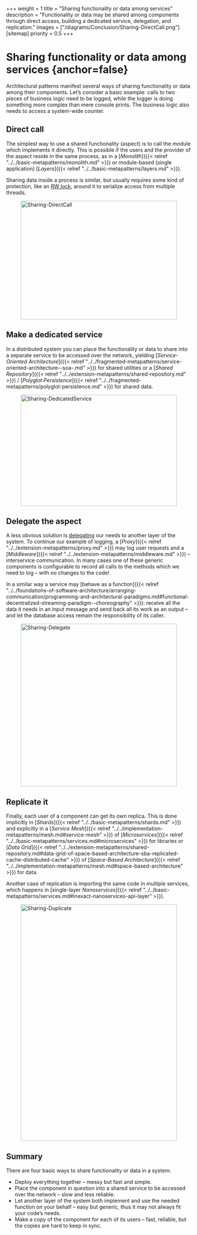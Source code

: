+++
weight = 1
title = "Sharing functionality or data among services"
description = "Functionality or data may be shared among components through direct access, building a dedicated service, delegation, and replication."
images = ["/diagrams/Conclusion/Sharing-DirectCall.png"]
[sitemap]
  priority = 0.5
+++

# Sharing functionality or data among services {anchor=false}

Architectural patterns manifest several ways of sharing functionality or data among their components\. Let’s consider a basic example: calls to two pieces of business logic need to be logged, while the logger is doing something more complex than mere console prints\. The business logic also needs to access a system\-wide counter\.

## Direct call

The simplest way to use a shared functionality \(aspect\) is to call the module which implements it directly\. This is possible if the users and the provider of the aspect reside in the same process, as in a [*Monolith*]({{< relref "../../basic-metapatterns/monolith.md" >}}) or module\-based \(single application\) [*Layers*]({{< relref "../../basic-metapatterns/layers.md" >}})\.

Sharing data inside a process is similar, but usually requires some kind of protection, like an [RW lock](https://en.wikipedia.org/wiki/Readers%E2%80%93writer_lock), around it to serialize access from multiple threads\.

<figure>
<a href="/diagrams/Conclusion/Sharing-DirectCall.png">
<picture>
<source srcset="/diagrams/Conclusion/Sharing-DirectCall.svg" media="(prefers-color-scheme: light)"/>
<source srcset="/diagrams/Conclusion/Sharing-DirectCall.dark.svg" media="(prefers-color-scheme: dark)"/>
<img src="/diagrams/Conclusion/Sharing-DirectCall.png" alt="Sharing-DirectCall" loading="lazy" width="1183" height="323" style="width:100%"/>
</picture>
</a>
</figure>

## Make a dedicated service

In a distributed system you can place the functionality or data to share into a separate service to be accessed over the network, yielding [*Service\-Oriented Architecture*]({{< relref "../../fragmented-metapatterns/service-oriented-architecture--soa-.md" >}}) for shared utilities or a [*Shared Repository*]({{< relref "../../extension-metapatterns/shared-repository.md" >}}) / [*Polyglot Persistence*]({{< relref "../../fragmented-metapatterns/polyglot-persistence.md" >}}) for shared data\.

<figure>
<a href="/diagrams/Conclusion/Sharing-DedicatedService.png">
<picture>
<source srcset="/diagrams/Conclusion/Sharing-DedicatedService.svg" media="(prefers-color-scheme: light)"/>
<source srcset="/diagrams/Conclusion/Sharing-DedicatedService.dark.svg" media="(prefers-color-scheme: dark)"/>
<img src="/diagrams/Conclusion/Sharing-DedicatedService.png" alt="Sharing-DedicatedService" loading="lazy" width="1223" height="303" style="width:100%"/>
</picture>
</a>
</figure>

## Delegate the aspect

A less obvious solution is [delegating](https://datatracker.ietf.org/doc/html/rfc1925) our needs to another layer of the system\. To continue our example of logging, a [*Proxy*]({{< relref "../../extension-metapatterns/proxy.md" >}}) may log user requests and a [*Middleware*]({{< relref "../../extension-metapatterns/middleware.md" >}}) – interservice communication\. In many cases one of these generic components is configurable to record all calls to the methods which we need to log – with no changes to the code\!

In a similar way a service may [behave as a function]({{< relref "../../foundations-of-software-architecture/arranging-communication/programming-and-architectural-paradigms.md#functional-decentralized-streaming-paradigm--choreography" >}}): receive all the data it needs in an input message and send back all its work as an output – and let the database access remain the responsibility of its caller\.

<figure>
<a href="/diagrams/Conclusion/Sharing-Delegate.png">
<picture>
<source srcset="/diagrams/Conclusion/Sharing-Delegate.svg" media="(prefers-color-scheme: light)"/>
<source srcset="/diagrams/Conclusion/Sharing-Delegate.dark.svg" media="(prefers-color-scheme: dark)"/>
<img src="/diagrams/Conclusion/Sharing-Delegate.png" alt="Sharing-Delegate" loading="lazy" width="1341" height="443" style="width:100%"/>
</picture>
</a>
</figure>

## Replicate it

Finally, each user of a component can get its own replica\. This is done implicitly in [*Shards*]({{< relref "../../basic-metapatterns/shards.md" >}}) and explicitly in a [*Service Mesh*]({{< relref "../../implementation-metapatterns/mesh.md#service-mesh" >}}) of [*Microservices*]({{< relref "../../basic-metapatterns/services.md#microservices" >}}) for libraries or [*Data Grid*]({{< relref "../../extension-metapatterns/shared-repository.md#data-grid-of-space-based-architecture-sba-replicated-cache-distributed-cache" >}}) of [*Space\-Based Architecture*]({{< relref "../../implementation-metapatterns/mesh.md#space-based-architecture" >}}) for data\.

Another case of replication is importing the same code in multiple services, which happens in [single\-layer *Nanoservices*]({{< relref "../../basic-metapatterns/services.md#inexact-nanoservices-api-layer" >}})\.

<figure>
<a href="/diagrams/Conclusion/Sharing-Duplicate.png">
<picture>
<source srcset="/diagrams/Conclusion/Sharing-Duplicate.svg" media="(prefers-color-scheme: light)"/>
<source srcset="/diagrams/Conclusion/Sharing-Duplicate.dark.svg" media="(prefers-color-scheme: dark)"/>
<img src="/diagrams/Conclusion/Sharing-Duplicate.png" alt="Sharing-Duplicate" loading="lazy" width="1363" height="644" style="width:100%"/>
</picture>
</a>
</figure>

## Summary

There are four basic ways to share functionality or data in a system:

- Deploy everything together – messy but fast and simple\.
- Place the component in question into a shared service to be accessed over the network – slow and less reliable\.
- Let another layer of the system both implement and use the needed function on your behalf – easy but generic, thus it may not always fit your code’s needs\.
- Make a copy of the component for each of its users – fast, reliable, but the copies are hard to keep in sync\.
